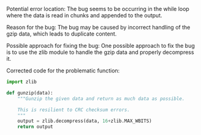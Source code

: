 Potential error location: The bug seems to be occurring in the while loop where the data is read in chunks and appended to the output.

Reason for the bug: The bug may be caused by incorrect handling of the gzip data, which leads to duplicate content.

Possible approach for fixing the bug: One possible approach to fix the bug is to use the zlib module to handle the gzip data and properly decompress it.

Corrected code for the problematic function:

```python
import zlib

def gunzip(data):
    """Gunzip the given data and return as much data as possible.

    This is resilient to CRC checksum errors.
    """
    output = zlib.decompress(data, 16+zlib.MAX_WBITS)
    return output
```